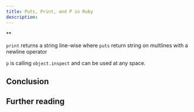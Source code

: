 ```yaml
---
title: Puts, Print, and P in Ruby
description:
---
```

**

`print` returns a string line-wise where `puts` return string on multlines with a  newline operator

`p` is calling `object.inspect` and can be used at any space.

## Conclusion


## Further reading

